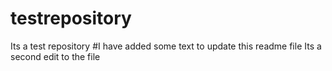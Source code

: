 # testrepository
Its a test repository
#I have added some text to update this readme file
Its a second edit to the file
